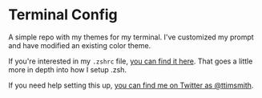# Terminal Config

A simple repo with my themes for my terminal. I've customized my prompt and have modified an existing color theme.

If you're interested in my `.zshrc` file, [you can find it here](https://gist.github.com/ttimsmith/c9e01fac5a03937e572f). That goes a little more in depth into how I setup .zsh.

If you need help setting this up, [you can find me on Twitter as @ttimsmith](https://twitter.com/ttimsmith).
